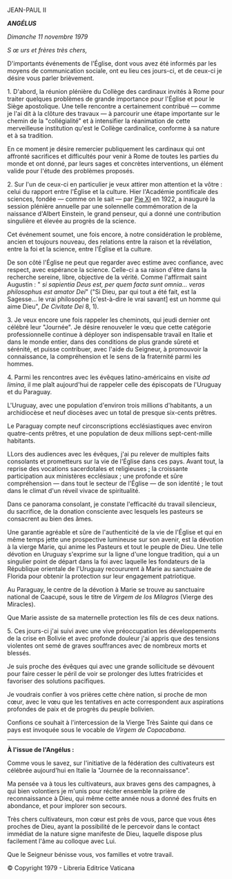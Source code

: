 JEAN-PAUL II

***ANGÉLUS***

*Dimanche 11 novembre 1979*

*S* *œ* *urs et frères très chers,*

D'importants événements de l'Église, dont vous avez été informés par les moyens de communication sociale, ont eu lieu ces jours-ci, et de ceux-ci je désire vous parler brièvement.

1. D'abord, la réunion plénière du Collège des cardinaux invités à Rome pour traiter quelques problèmes de grande importance pour l'Église et pour le Siège apostolique. Une telle rencontre a certainement contribué — comme je l'ai dit à la clôture des travaux — à parcourir une étape importante sur le chemin de la "collégialité" et à intensifier la réanimation de cette merveilleuse institution qu'est le Collège cardinalice, conforme à sa nature et à sa tradition.

En ce moment je désire remercier publiquement les cardinaux qui ont affronté sacrifices et difficultés pour venir à Rome de toutes les parties du monde et ont donné, par leurs sages et concrètes interventions, un élément valide pour l'étude des problèmes proposés.

2. Sur l'un de ceux-ci en particulier je veux attirer mon attention et la vôtre : celui du rapport entre l'Église et la culture. Hier l'Académie pontificale des sciences, fondée — comme on le sait — par [Pie XI](/content/pius-xi/fr.html) en 1922, a inauguré la session plénière annuelle par une solennelle commémoration de la naissance d'Albert Einstein, le grand penseur, qui a donné une contribution singulière et élevée au progrès de la science.

Cet événement soumet, une fois encore, à notre considération le problème, ancien et toujours nouveau, des relations entre la raison et la révélation, entre la foi et la science, entre l'Église et la culture.

De son côté l'Église ne peut que regarder avec estime avec confiance, avec respect, avec espérance la science. Celle-ci a sa raison d'être dans la recherche sereine, libre, objective de la vérité. Comme l'affirmait saint Augustin : " *si sapientia Deus est, per quem facta sunt omnia... veras philosophus est amator Dei*" ("Si Dieu, par qui tout a été fait, est la Sagesse... le vrai philosophe \[c'est-à-dire le vrai savant\] est un homme qui aime Dieu", *De Civitate Dei* 8, 1).

3. Je veux encore une fois rappeler les cheminots, qui jeudi dernier ont célébré leur "Journée". Je désire renouveler le vœu que cette catégorie professionnelle continue à déployer son indispensable travail en Italie et dans le monde entier, dans des conditions de plus grande sûreté et sérénité, et puisse contribuer, avec l'aide du Seigneur, à promouvoir la connaissance, la compréhension et le sens de la fraternité parmi les hommes.

4. Parmi les rencontres avec les évêques latino-américains en visite *ad limina*, il me plaît aujourd'hui de rappeler celle des épiscopats de l'Uruguay et du Paraguay.

L'Uruguay, avec une population d'environ trois millions d'habitants, a un archidiocèse et neuf diocèses avec un total de presque six-cents prêtres.

Le Paraguay compte neuf circonscriptions ecclésiastiques avec environ quatre-cents prêtres, et une population de deux millions sept-cent-mille habitants.

LLors des audiences avec les évêques, j'ai pu relever de multiples faits consolants et prometteurs sur la vie de l'Église dans ces pays. Avant tout, la reprise des vocations sacerdotales et religieuses ; la croissante participation aux ministères ecclésiaux ; une profonde et sûre compréhension — dans tout le secteur de l'Église — de son identité ; le tout dans le climat d'un réveil vivace de spiritualité.

Dans ce panorama consolant, je constate l'efficacité du travail silencieux, du sacrifice, de la donation consciente avec lesquels les pasteurs se consacrent au bien des âmes.

Une garantie agréable et sûre de l'authenticité de la vie de l'Église et qui en même temps jette une prospective lumineuse sur son avenir, est la dévotion à la vierge Marie, qui anime les Pasteurs et tout le peuple de Dieu. Une telle dévotion en Uruguay s'exprime sur la ligne d'une longue tradition, qui a un singulier point de départ dans la foi avec laquelle les fondateurs de la République orientale de l'Uruguay recoururent à Marie au sanctuaire de Florida pour obtenir la protection sur leur engagement patriotique.

Au Paraguay, le centre de la dévotion à Marie se trouve au sanctuaire national de Caacupé, sous le titre de *Virgem de los Milagros* (Vierge des Miracles).

Que Marie assiste de sa maternelle protection les fils de ces deux nations.

5. Ces jours-ci j'ai suivi avec une vive préoccupation les développements de la crise en Bolivie et avec profonde douleur j'ai appris que des tensions violentes ont semé de graves souffrances avec de nombreux morts et blessés.

Je suis proche des évêques qui avec une grande sollicitude se dévouent pour faire cesser le péril de voir se prolonger des luttes fratricides et favoriser des solutions pacifiques.

Je voudrais confier à vos prières cette chère nation, si proche de mon cœur, avec le vœu que les tentatives en acte correspondent aux aspirations profondes de paix et de progrès du peuple bolivien.

Confions ce souhait à l'intercession de la Vierge Très Sainte qui dans ce pays est invoquée sous le vocable de *Virgem de Copacabana*.

* * *

**À l'issue de l'Angélus :**

Comme vous le savez, sur l'initiative de la fédération des cultivateurs est célébrée aujourd'hui en Italie la "Journée de la reconnaissance".

Ma pensée va à tous les cultivateurs, aux braves gens des campagnes, à qui bien volontiers je m'unis pour réciter ensemble la prière de reconnaissance à Dieu, qui même cette année nous a donné des fruits en abondance, et pour implorer son secours.

Très chers cultivateurs, mon cœur est près de vous, parce que vous êtes proches de Dieu, ayant la possibilité de le percevoir dans le contact immédiat de la nature signe manifeste de Dieu, laquelle dispose plus facilement l'âme au colloque avec Lui.

Que le Seigneur bénisse vous, vos familles et votre travail.

© Copyright 1979 - Libreria Editrice Vaticana